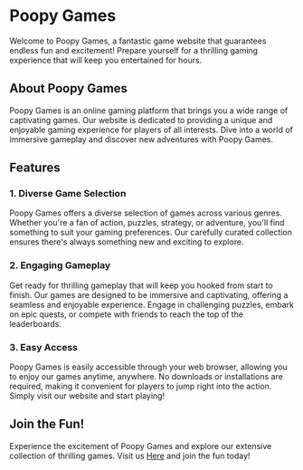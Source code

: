 <h1>Poopy Games</h1>


<p>Welcome to Poopy Games, a fantastic game website that guarantees endless fun and excitement! Prepare yourself for a thrilling gaming experience that will keep you entertained for hours.</p>

<h2>About Poopy Games</h2>

<p>Poopy Games is an online gaming platform that brings you a wide range of captivating games. Our website is dedicated to providing a unique and enjoyable gaming experience for players of all interests. Dive into a world of immersive gameplay and discover new adventures with Poopy Games.</p>

<h2>Features</h2>

<h3>1. Diverse Game Selection</h3>

<p>Poopy Games offers a diverse selection of games across various genres. Whether you're a fan of action, puzzles, strategy, or adventure, you'll find something to suit your gaming preferences. Our carefully curated collection ensures there's always something new and exciting to explore.</p>

<h3>2. Engaging Gameplay</h3>

<p>Get ready for thrilling gameplay that will keep you hooked from start to finish. Our games are designed to be immersive and captivating, offering a seamless and enjoyable experience. Engage in challenging puzzles, embark on epic quests, or compete with friends to reach the top of the leaderboards.</p>

<h3>3. Easy Access</h3>

<p>Poopy Games is easily accessible through your web browser, allowing you to enjoy our games anytime, anywhere. No downloads or installations are required, making it convenient for players to jump right into the action. Simply visit our website and start playing!</p>

<h2>Join the Fun!</h2>

<p>Experience the excitement of Poopy Games and explore our extensive collection of thrilling games. Visit us  <a href="https://poopy-games.netlify.app/">Here</a> and join the fun today!</p>
